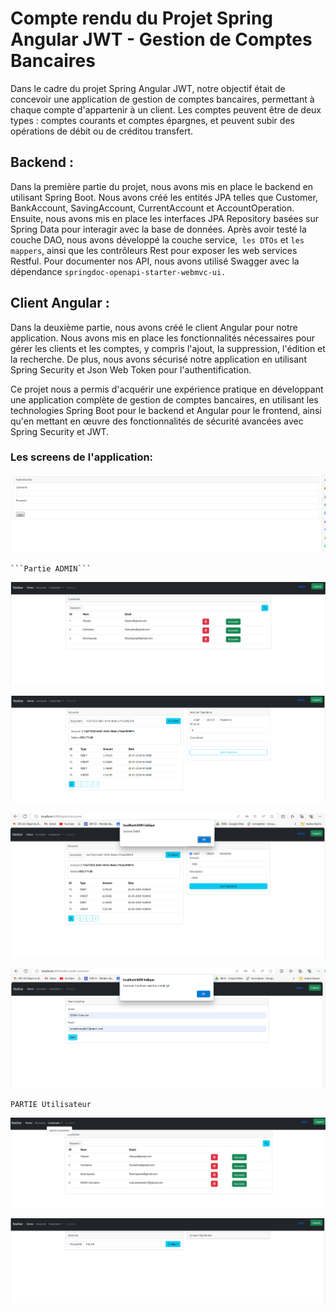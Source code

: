 <h1>Compte rendu du Projet Spring Angular JWT - Gestion de Comptes Bancaires</h1>

Dans le cadre du projet Spring Angular JWT, notre objectif était de concevoir une application de gestion de comptes bancaires, permettant à chaque compte d'appartenir à un client. Les comptes peuvent être de deux types : comptes courants et comptes épargnes, et peuvent subir des opérations de débit ou de créditou transfert.

<h2>Backend :</h2>

Dans la première partie du projet, nous avons mis en place le backend en utilisant Spring Boot. Nous avons créé les entités JPA telles que Customer, BankAccount, SavingAccount, CurrentAccount et AccountOperation. Ensuite, nous avons mis en place les interfaces JPA Repository basées sur Spring Data pour interagir avec la base de données. Après avoir testé la couche DAO, nous avons développé la couche service,``` les DTOs``` et ```les mappers```, ainsi que les contrôleurs Rest pour exposer les web services Restful. Pour documenter nos API, nous avons utilisé Swagger avec la dépendance ```springdoc-openapi-starter-webmvc-ui.```
<H2>
Client Angular :</h2>

Dans la deuxième partie, nous avons créé le client Angular pour notre application. Nous avons mis en place les fonctionnalités nécessaires pour gérer les clients et les comptes, y compris l'ajout, la suppression, l'édition et la recherche. De plus, nous avons sécurisé notre application en utilisant Spring Security et Json Web Token pour l'authentification. 


Ce projet nous a permis d'acquérir une expérience pratique en développant une application complète de gestion de comptes bancaires, en utilisant les technologies Spring Boot pour le backend et Angular pour le frontend, ainsi qu'en mettant en œuvre des fonctionnalités de sécurité avancées avec Spring Security et JWT.

<h3>Les screens de l'application:</h3>

![img_4.png](images/img_4.png)


    ```Partie ADMIN```

![img.png](images/img.png)

![img_1.png](images/img_1.png)

![img_2.png](images/img_2.png)


![img_3.png](images/img_3.png)

`` PARTIE Utilisateur ``


![img_5.png](images/img_5.png)


![img_6.png](images/img_6.png)
